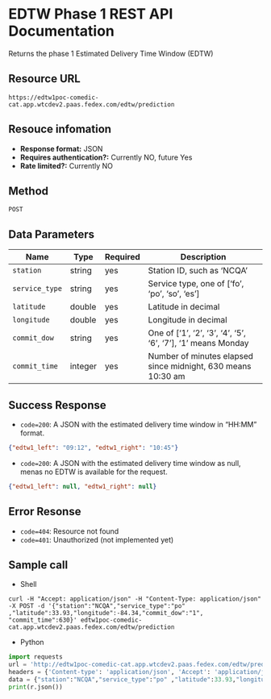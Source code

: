 # EDTW Phase 1 REST API Documentation
Returns the phase 1 Estimated Delivery Time Window (EDTW)

## Resource URL
```
https://edtw1poc-comedic-cat.app.wtcdev2.paas.fedex.com/edtw/prediction
```
## Resouce infomation
* __Response format:__ JSON
* __Requires authentication?:__ Currently NO, future Yes
* __Rate limited?:__ Currently NO

## Method
```
POST
```

## Data Parameters
Name | Type | Required | Description
----|----|----|----
`station` | string | yes | Station ID, such as ‘NCQA’
`service_type` | string | yes | Service type, one of [‘fo’, ‘po’, ‘so’, ‘es’] 
`latitude` | double | yes | Latitude in decimal
`longitude` | double | yes | Longitude in decimal
`commit_dow` | string | yes | One of [‘1’, ‘2’, ‘3’, ‘4’, ‘5’, ‘6’, ‘7’], ‘1’ means Monday
`commit_time` | integer | yes | Number of minutes elapsed since midnight, 630 means 10:30 am

## Success Response
* `code=200`: A JSON with the estimated delivery time window in “HH:MM” format.
```JSON
{"edtw1_left": "09:12", "edtw1_right": "10:45"}
```

* `code=200`: A JSON with the estimated delivery time window as null, menas no EDTW is available for the request.
```JSON
{"edtw1_left": null, "edtw1_right": null}
```
## Error Resonse
* `code=404`: Resource not found
* `code=401`: Unauthorized (not implemented yet)

## Sample call
* Shell
```Shell
curl -H "Accept: application/json" -H "Content-Type: application/json" -X POST -d '{"station":"NCQA","service_type":"po" ,"latitude":33.93,"longitude":-84.34,"commit_dow":"1", "commit_time":630}' edtw1poc-comedic-cat.app.wtcdev2.paas.fedex.com/edtw/prediction
```

* Python
```Python
import requests
url = 'http://edtw1poc-comedic-cat.app.wtcdev2.paas.fedex.com/edtw/prediction'
headers = {'Content-type': 'application/json', 'Accept': 'application/json'}
data = {"station":"NCQA","service_type":"po" ,"latitude":33.93,"longitude":-84.34, "commit_dow":"1", "commit_time":630} = requests.post(url, json=data, headers=headers)
print(r.json())
```